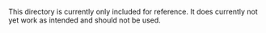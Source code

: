 This directory is currently only included for reference. It does currently not
yet work as intended and should not be used.
